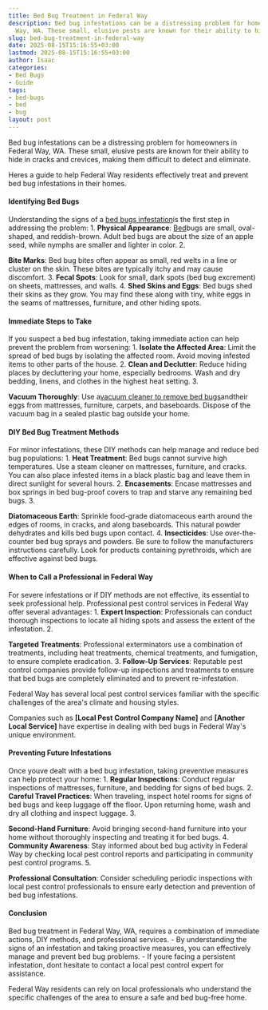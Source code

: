 ```yaml
---
title: Bed Bug Treatment in Federal Way
description: Bed bug infestations can be a distressing problem for homeowners in Federal
  Way, WA. These small, elusive pests are known for their ability to hide in cracks...
slug: bed-bug-treatment-in-federal-way
date: 2025-08-15T15:16:55+03:00
lastmod: 2025-08-15T15:16:55+03:00
author: Isaac
categories:
- Bed Bugs
- Guide
tags:
- bed-bugs
- bed
- bug
layout: post
---
```

Bed bug infestations can be a distressing problem for homeowners in Federal Way, WA. These small, elusive pests are known for their ability to hide in cracks and crevices, making them difficult to detect and eliminate.

Heres a guide to help Federal Way residents effectively treat and prevent bed bug infestations in their homes.

####  Identifying Bed Bugs

Understanding the signs of a [bed bugs infestation](https://pestpolicy.com/baby-[bed-bugs](https://pestpolicy.com/bed-bug-bites-vs-mosquito-bites/)/)is the first step in addressing the problem: 1. **Physical Appearance**: [Bed](https://pestpolicy.com/bed-bug-bites-vs-other-bites/)bugs are small, oval-shaped, and reddish-brown. Adult bed bugs are about the size of an apple seed, while nymphs are smaller and lighter in color. 2.

**Bite Marks**: Bed bug bites often appear as small, red welts in a line or cluster on the skin. These bites are typically itchy and may cause discomfort. 3. **Fecal Spots**: Look for small, dark spots (bed bug excrement) on sheets, mattresses, and walls. 4. **Shed Skins and Eggs**: Bed bugs shed their skins as they grow. You may find these along with tiny, white eggs in the seams of mattresses, furniture, and other hiding spots.

####  Immediate Steps to Take

If you suspect a bed bug infestation, taking immediate action can help prevent the problem from worsening: 1. **Isolate the Affected Area**: Limit the spread of bed bugs by isolating the affected room. Avoid moving infested items to other parts of the house. 2. **Clean and Declutter**: Reduce hiding places by decluttering your home, especially bedrooms. Wash and dry bedding, linens, and clothes in the highest heat setting. 3.

**Vacuum Thoroughly**: Use a[vacuum cleaner to remove bed bugs](https://pestpolicy.com/best-vacuum-for-bed-bugs/)andtheir eggs from mattresses, furniture, carpets, and baseboards. Dispose of the vacuum bag in a sealed plastic bag outside your home.

####  DIY Bed Bug Treatment Methods

For minor infestations, these DIY methods can help manage and reduce bed bug populations: 1. **Heat Treatment**: Bed bugs cannot survive high temperatures. Use a steam cleaner on mattresses, furniture, and cracks. You can also place infested items in a black plastic bag and leave them in direct sunlight for several hours. 2. **Encasements**: Encase mattresses and box springs in bed bug-proof covers to trap and starve any remaining bed bugs. 3.

**Diatomaceous Earth**: Sprinkle food-grade diatomaceous earth around the edges of rooms, in cracks, and along baseboards. This natural powder dehydrates and kills bed bugs upon contact. 4. **Insecticides**: Use over-the-counter bed bug sprays and powders. Be sure to follow the manufacturers instructions carefully. Look for products containing pyrethroids, which are effective against bed bugs.

####  When to Call a Professional in Federal Way

For severe infestations or if DIY methods are not effective, its essential to seek professional help. Professional pest control services in Federal Way offer several advantages: 1. **Expert Inspection**: Professionals can conduct thorough inspections to locate all hiding spots and assess the extent of the infestation. 2.

**Targeted Treatments**: Professional exterminators use a combination of treatments, including heat treatments, chemical treatments, and fumigation, to ensure complete eradication. 3. **Follow-Up Services**: Reputable pest control companies provide follow-up inspections and treatments to ensure that bed bugs are completely eliminated and to prevent re-infestation.

Federal Way has several local pest control services familiar with the specific challenges of the area's climate and housing styles.

Companies such as **[Local Pest Control Company Name]** and **[Another Local Service]** have expertise in dealing with bed bugs in Federal Way's unique environment.

####  Preventing Future Infestations

Once youve dealt with a bed bug infestation, taking preventive measures can help protect your home: 1. **Regular Inspections**: Conduct regular inspections of mattresses, furniture, and bedding for signs of bed bugs. 2. **Careful Travel Practices**: When traveling, inspect hotel rooms for signs of bed bugs and keep luggage off the floor. Upon returning home, wash and dry all clothing and inspect luggage. 3.

**Second-Hand Furniture**: Avoid bringing second-hand furniture into your home without thoroughly inspecting and treating it for bed bugs. 4. **Community Awareness**: Stay informed about bed bug activity in Federal Way by checking local pest control reports and participating in community pest control programs. 5.

**Professional Consultation**: Consider scheduling periodic inspections with local pest control professionals to ensure early detection and prevention of bed bug infestations.

####  Conclusion

Bed bug treatment in Federal Way, WA, requires a combination of immediate actions, DIY methods, and professional services. - By understanding the signs of an infestation and taking proactive measures, you can effectively manage and prevent bed bug problems. - If youre facing a persistent infestation, dont hesitate to contact a local pest control expert for assistance.

Federal Way residents can rely on local professionals who understand the specific challenges of the area to ensure a safe and bed bug-free home.
